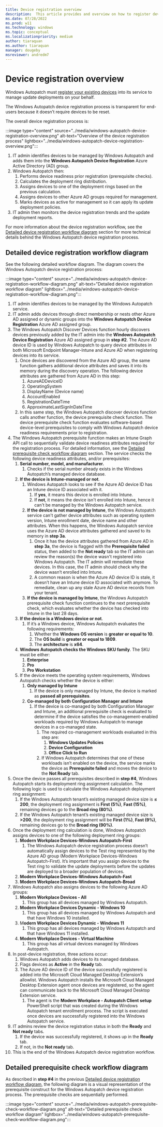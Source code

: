 ```yaml
---
title: Device registration overview
description:  This article provides and overview on how to register devices in Autopatch
ms.date: 07/28/2022
ms.prod: w11
ms.technology: windows
ms.topic: conceptual
ms.localizationpriority: medium
author: tiaraquan
ms.author: tiaraquan
manager: dougeby
msreviewer: andredm7
---
```


# Device registration overview

Windows Autopatch must [register your existing devices](windows-autopatch-register-devices.md) into its service to manage update deployments on your behalf.

The Windows Autopatch device registration process is transparent for end-users because it doesn’t require devices to be reset.

The overall device registration process is:

:::image type="content" source="../media/windows-autopatch-device-registration-overview.png" alt-text="Overview of the device registration process" lightbox="../media/windows-autopatch-device-registration-overview.png":::

1. IT admin identifies devices to be managed by Windows Autopatch and adds them into the **Windows Autopatch Device Registration** Azure Active Directory (AD) group.
1. Windows Autopatch then:
    1. Performs device readiness prior registration (prerequisite checks).
    1. Calculates the deployment ring distribution.
    1. Assigns devices to one of the deployment rings based on the previous calculation.
    1. Assigns devices to other Azure AD groups required for management.
    1. Marks devices as active for management so it can apply its update deployment policies.
1. IT admin then monitors the device registration trends and the update deployment reports.

For more information about the device registration workflow, see the [Detailed device registration workflow diagram](#detailed-device-registration-workflow-diagram) section for more technical details behind the Windows Autopatch device registration process.

## Detailed device registration workflow diagram

See the following detailed workflow diagram. The diagram covers the Windows Autopatch device registration process:

:::image type="content" source="../media/windows-autopatch-device-registration-workflow-diagram.png" alt-text="Detailed device registration workflow diagram" lightbox="../media/windows-autopatch-device-registration-workflow-diagram.png":::

1. IT admin identifies devices to be managed by the Windows Autopatch service.
2. IT admin adds devices through direct membership or nests other Azure AD assigned or dynamic groups into the **Windows Autopatch Device Registration** Azure AD assigned group.
3. The Windows Autopatch Discover Devices function hourly discovers devices previously added by the IT admin into the **Windows Autopatch Device Registration** Azure AD assigned group in **step #2**. The Azure AD device ID is used by Windows Autopatch to query device attributes in both Microsoft Endpoint Manager-Intune and Azure AD when registering devices into its service.
    1. Once devices are discovered from the Azure AD group, the same function gathers additional device attributes and saves it into its memory during the discovery operation. The following device attributes are gathered from Azure AD in this step:
        1. AzureADDeviceID
        2. OperatingSystem
        3. DisplayName (Device name)
        4. AccountEnabled
        5. RegistrationDateTime
        6. ApproximateLastSignInDateTime
    2. In this same step, the Windows Autopatch discover devices function calls another function, the device prerequisite check function. The device prerequisite check function evaluates software-based device-level prerequisites to comply with Windows Autopatch device readiness requirements prior to registration.
4. The Windows Autopatch prerequisite function makes an Intune Graph API call to sequentially validate device readiness attributes required for the registration process. For detailed information, see the [Detailed prerequisite check workflow diagram](#detailed-prerequisite-check-workflow-diagram) section. The service checks the following device readiness attributes, and/or prerequisites:
    1. **Serial number, model, and manufacturer.**
        1. Checks if the serial number already exists in the Windows Autopatch’s managed device database.
    2. **If the device is Intune-managed or not**.  
        1. Windows Autopatch looks to see if the Azure AD device ID has an Intune device ID associated with it.
            1. If **yes**, it means this device is enrolled into Intune.
            2. If **not**, it means the device isn't enrolled into Intune, hence it can't be managed by the Windows Autopatch service.
        2. **If the device is not managed by Intune**, the Windows Autopatch service can't gather device attributes such as operating system version, Intune enrollment date, device name and other attributes. When this happens, the Windows Autopatch service uses the Azure AD device attributes gathered and saved to its memory in **step 3a**.
            1. Once it has the device attributes gathered from Azure AD in **step 3a**, the device is flagged with the **Prerequisite failed** status, then added to the **Not ready** tab so the IT admin can review the reason(s) the device wasn't registered into Windows Autopatch. The IT admin will remediate these devices. In this case, the IT admin should check why the device wasn’t enrolled into Intune.
            2. A common reason is when the Azure AD device ID is stale, it doesn’t have an Intune device ID associated with anymore. To remediate, clean up any stale Azure AD device records from your tenant.
        3. **If the device is managed by Intune**, the Windows Autopatch prerequisite check function continues to the next prerequisite check, which evaluates whether the device has checked into Intune in the last 28 days.
    3. **If the device is a Windows device or not**.
        1. If it’s a Windows device, Windows Autopatch evaluates the following requirements:
            1. Whether the **Windows OS version** is **greater or equal to 10**.
            2. The **OS build** is **greater or equal to 1809**.
            3. The **architecture** is **x64**.
    4. **Windows Autopatch checks the Windows SKU family**. The SKU must be either:
        1. **Enterprise**
        2. **Pro**
        3. **Pro Workstation**
    5. If the device meets the operating system requirements, Windows Autopatch checks whether the device is either:
        1. **Only managed by Intune**
            1. If the device is only managed by Intune, the device is marked as **passed all prerequisites**.
        2. **Co-managed by both Configuration Manager and Intune**
            1. If the device is co-managed by both Configuration Manager and Intune, an additional prerequisite check is evaluated to determine if the device satisfies the co-management-enabled workloads required by Windows Autopatch to manage devices in a co-managed state.
                1. The required co-management workloads evaluated in this step are:
                    1. **Windows Updates Policies**
                    2. **Device Configuration**
                    3. **Office Click to Run**
                2. If Windows Autopatch determines that one of these workloads isn’t enabled on the device, the service marks the device as **Prerequisite failed** and moves the device to the **Not Ready** tab.
5. Once the device passes all prerequisites described in **step #4**, Windows Autopatch starts its deployment ring assignment calculation. The following logic is used to calculate the Windows Autopatch deployment ring assignment:
    1. If the Windows Autopatch tenant’s existing managed device size is **≤ 200**, the deployment ring assignment is **First (5%)**, **Fast (15%)**, remaining devices go to the **Broad ring (80%)**.
    2. If the Windows Autopatch tenant’s existing managed device size is **>200**, the deployment ring assignment will be **First (1%)**, **Fast (9%)**, remaining devices go to the **Broad ring (90%)**.
6. Once the deployment ring calculation is done, Windows Autopatch assigns devices to one of the following deployment ring groups:
    1. **Modern Workplace Devices-Windows Autopatch-First**
        1. The Windows Autopatch device registration process doesn’t automatically assign devices to the Test ring represented by the Azure AD group (Modern Workplace Devices-Windows Autopatch-First). It’s important that you assign devices to the Test ring to validate the update deployments before the updates are deployed to a broader population of devices.
    2. **Modern Workplace Devices-Windows Autopatch-Fast**
    3. **Modern Workplace Devices-Windows Autopatch-Broad**
7. Windows Autopatch also assigns devices to the following Azure AD groups:
    1. **Modern Workplace Devices - All**
        1. This group has all devices managed by Windows Autopatch.
    2. **Modern Workplace Devices Dynamic - Windows 10**
        1. This group has all devices managed by Windows Autopatch and that have Windows 10 installed.
    3. M**odern Workplace Devices Dynamic - Windows 11**
        1. This group has all devices managed by Windows Autopatch and that have Windows 11 installed.
    4. **Modern Workplace Devices - Virtual Machine**
        1. This group has all virtual devices managed by Windows Autopatch.
8. In post-device registration, three actions occur:
    1. Windows Autopatch adds devices to its managed database.
    2. Flags devices as **Active** in the **Ready** tab.
    3. The Azure AD device ID of the device successfully registered is added into the Microsoft Cloud Managed Desktop Extension’s allowlist. Windows Autopatch installs the Microsoft Cloud Managed Desktop Extension agent once devices are registered, so the agent can communicate back to the Microsoft Cloud Managed Desktop Extension service.
        1. The agent is the **Modern Workplace - Autopatch Client setup** PowerShell script that was created during the Windows Autopatch tenant enrollment process. The script is executed once devices are successfully registered into the Windows Autopatch service.
9. IT admins review the device registration status in both the **Ready** and **Not ready** tabs.
    1. If the device was successfully registered, it shows up in the **Ready** tab.
    2. If not, in the **Not ready** tab.
10. This is the end of the Windows Autopatch device registration workflow.

## Detailed prerequisite check workflow diagram

As described in **step #4** in the previous [Detailed device registration workflow diagram](#detailed-device-registration-workflow-diagram), the following diagram is a visual representation of the prerequisite construct for the Windows Autopatch device registration process. The prerequisite checks are sequentially performed.

:::image type="content" source="../media/windows-autopatch-prerequisite-check-workflow-diagram.png" alt-text="Detailed prerequisite check workflow diagram" lightbox="../media/windows-autopatch-prerequisite-check-workflow-diagram.png":::
